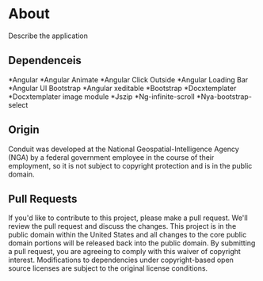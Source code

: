 # About

Describe the application

## Dependenceis
*Angular
*Angular Animate
*Angular Click Outside
*Angular Loading Bar
*Angular UI Bootstrap
*Angular xeditable
*Bootstrap
*Docxtemplater
*Docxtemplater image module
*Jszip
*Ng-infinite-scroll
*Nya-bootstrap-select

## Origin

Conduit was developed at the National Geospatial-Intelligence Agency (NGA) by a federal government employee in the course of their employment, so it is not subject to copyright protection and is in the public domain.

## Pull Requests

If you'd like to contribute to this project, please make a pull request. We'll review the pull request and discuss the changes. This project is in the public domain within the United States and all changes to the core public domain portions will be released back into the public domain. By submitting a pull request, you are agreeing to comply with this waiver of copyright interest. Modifications to dependencies under copyright-based open source licenses are subject to the original license conditions.
